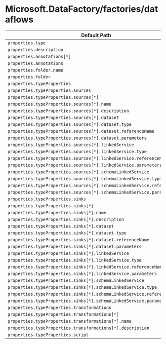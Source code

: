 # Microsoft.DataFactory/factories/dataflows

| Default Path | Alias |
|---|---|
| `properties.type` | `Microsoft.DataFactory/factories/dataflows/type` |
| `properties.description` | `Microsoft.DataFactory/factories/dataflows/description` |
| `properties.annotations[*]` | `Microsoft.DataFactory/factories/dataflows/annotations[*]` |
| `properties.annotations` | `Microsoft.DataFactory/factories/dataflows/annotations` |
| `properties.folder.name` | `Microsoft.DataFactory/factories/dataflows/folder.name` |
| `properties.folder` | `Microsoft.DataFactory/factories/dataflows/folder` |
| `properties.typeProperties` | `Microsoft.DataFactory/factories/dataflows/MappingDataFlow.typeProperties` |
| `properties.typeProperties.sources` | `Microsoft.DataFactory/factories/dataflows/MappingDataFlow.typeProperties.sources` |
| `properties.typeProperties.sources[*]` | `Microsoft.DataFactory/factories/dataflows/MappingDataFlow.typeProperties.sources[*]` |
| `properties.typeProperties.sources[*].name` | `Microsoft.DataFactory/factories/dataflows/MappingDataFlow.typeProperties.sources[*].name` |
| `properties.typeProperties.sources[*].description` | `Microsoft.DataFactory/factories/dataflows/MappingDataFlow.typeProperties.sources[*].description` |
| `properties.typeProperties.sources[*].dataset` | `Microsoft.DataFactory/factories/dataflows/MappingDataFlow.typeProperties.sources[*].dataset` |
| `properties.typeProperties.sources[*].dataset.type` | `Microsoft.DataFactory/factories/dataflows/MappingDataFlow.typeProperties.sources[*].dataset.type` |
| `properties.typeProperties.sources[*].dataset.referenceName` | `Microsoft.DataFactory/factories/dataflows/MappingDataFlow.typeProperties.sources[*].dataset.referenceName` |
| `properties.typeProperties.sources[*].dataset.parameters` | `Microsoft.DataFactory/factories/dataflows/MappingDataFlow.typeProperties.sources[*].dataset.parameters` |
| `properties.typeProperties.sources[*].linkedService` | `Microsoft.DataFactory/factories/dataflows/MappingDataFlow.typeProperties.sources[*].linkedService` |
| `properties.typeProperties.sources[*].linkedService.type` | `Microsoft.DataFactory/factories/dataflows/MappingDataFlow.typeProperties.sources[*].linkedService.type` |
| `properties.typeProperties.sources[*].linkedService.referenceName` | `Microsoft.DataFactory/factories/dataflows/MappingDataFlow.typeProperties.sources[*].linkedService.referenceName` |
| `properties.typeProperties.sources[*].linkedService.parameters` | `Microsoft.DataFactory/factories/dataflows/MappingDataFlow.typeProperties.sources[*].linkedService.parameters` |
| `properties.typeProperties.sources[*].schemaLinkedService` | `Microsoft.DataFactory/factories/dataflows/MappingDataFlow.typeProperties.sources[*].schemaLinkedService` |
| `properties.typeProperties.sources[*].schemaLinkedService.type` | `Microsoft.DataFactory/factories/dataflows/MappingDataFlow.typeProperties.sources[*].schemaLinkedService.type` |
| `properties.typeProperties.sources[*].schemaLinkedService.referenceName` | `Microsoft.DataFactory/factories/dataflows/MappingDataFlow.typeProperties.sources[*].schemaLinkedService.referenceName` |
| `properties.typeProperties.sources[*].schemaLinkedService.parameters` | `Microsoft.DataFactory/factories/dataflows/MappingDataFlow.typeProperties.sources[*].schemaLinkedService.parameters` |
| `properties.typeProperties.sinks` | `Microsoft.DataFactory/factories/dataflows/MappingDataFlow.typeProperties.sinks` |
| `properties.typeProperties.sinks[*]` | `Microsoft.DataFactory/factories/dataflows/MappingDataFlow.typeProperties.sinks[*]` |
| `properties.typeProperties.sinks[*].name` | `Microsoft.DataFactory/factories/dataflows/MappingDataFlow.typeProperties.sinks[*].name` |
| `properties.typeProperties.sinks[*].description` | `Microsoft.DataFactory/factories/dataflows/MappingDataFlow.typeProperties.sinks[*].description` |
| `properties.typeProperties.sinks[*].dataset` | `Microsoft.DataFactory/factories/dataflows/MappingDataFlow.typeProperties.sinks[*].dataset` |
| `properties.typeProperties.sinks[*].dataset.type` | `Microsoft.DataFactory/factories/dataflows/MappingDataFlow.typeProperties.sinks[*].dataset.type` |
| `properties.typeProperties.sinks[*].dataset.referenceName` | `Microsoft.DataFactory/factories/dataflows/MappingDataFlow.typeProperties.sinks[*].dataset.referenceName` |
| `properties.typeProperties.sinks[*].dataset.parameters` | `Microsoft.DataFactory/factories/dataflows/MappingDataFlow.typeProperties.sinks[*].dataset.parameters` |
| `properties.typeProperties.sinks[*].linkedService` | `Microsoft.DataFactory/factories/dataflows/MappingDataFlow.typeProperties.sinks[*].linkedService` |
| `properties.typeProperties.sinks[*].linkedService.type` | `Microsoft.DataFactory/factories/dataflows/MappingDataFlow.typeProperties.sinks[*].linkedService.type` |
| `properties.typeProperties.sinks[*].linkedService.referenceName` | `Microsoft.DataFactory/factories/dataflows/MappingDataFlow.typeProperties.sinks[*].linkedService.referenceName` |
| `properties.typeProperties.sinks[*].linkedService.parameters` | `Microsoft.DataFactory/factories/dataflows/MappingDataFlow.typeProperties.sinks[*].linkedService.parameters` |
| `properties.typeProperties.sinks[*].schemaLinkedService` | `Microsoft.DataFactory/factories/dataflows/MappingDataFlow.typeProperties.sinks[*].schemaLinkedService` |
| `properties.typeProperties.sinks[*].schemaLinkedService.type` | `Microsoft.DataFactory/factories/dataflows/MappingDataFlow.typeProperties.sinks[*].schemaLinkedService.type` |
| `properties.typeProperties.sinks[*].schemaLinkedService.referenceName` | `Microsoft.DataFactory/factories/dataflows/MappingDataFlow.typeProperties.sinks[*].schemaLinkedService.referenceName` |
| `properties.typeProperties.sinks[*].schemaLinkedService.parameters` | `Microsoft.DataFactory/factories/dataflows/MappingDataFlow.typeProperties.sinks[*].schemaLinkedService.parameters` |
| `properties.typeProperties.transformations` | `Microsoft.DataFactory/factories/dataflows/MappingDataFlow.typeProperties.transformations` |
| `properties.typeProperties.transformations[*]` | `Microsoft.DataFactory/factories/dataflows/MappingDataFlow.typeProperties.transformations[*]` |
| `properties.typeProperties.transformations[*].name` | `Microsoft.DataFactory/factories/dataflows/MappingDataFlow.typeProperties.transformations[*].name` |
| `properties.typeProperties.transformations[*].description` | `Microsoft.DataFactory/factories/dataflows/MappingDataFlow.typeProperties.transformations[*].description` |
| `properties.typeProperties.script` | `Microsoft.DataFactory/factories/dataflows/MappingDataFlow.typeProperties.script` |

